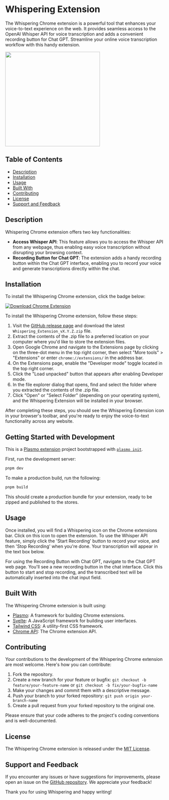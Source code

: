 # Whispering Extension

The Whispering Chrome extension is a powerful tool that enhances your voice-to-text experience on the web. It provides seamless access to the OpenAI Whisper API for voice transcription and adds a convenient recording button for Chat GPT. Streamline your online voice transcription workflow with this handy extension.

<img src="../../images/demo_2.gif" width="300">

## Table of Contents

- [Description](#description)
- [Installation](#installation)
- [Usage](#usage)
- [Built With](#built-with)
- [Contributing](#contributing)
- [License](#license)
- [Support and Feedback](#support-and-feedback)

## Description

Whispering Chrome extension offers two key functionalities:

- **Access Whisper API**: This feature allows you to access the Whisper API from any webpage, thus enabling easy voice transcription without disrupting your browsing context.
- **Recording Button for Chat GPT**: The extension adds a handy recording button within the Chat GPT interface, enabling you to record your voice and generate transcriptions directly within the chat.

## Installation


To install the Whispering Chrome extension, click the badge below:

[![Download Chrome Extension](https://img.shields.io/badge/Download-Chrome%20Extension-blue)](https://chrome.google.com/webstore/detail/whispering-chrome-extensi/your-extension-id)


To install the Whispering Chrome extension, follow these steps:

1. Visit the [GitHub release page](https://github.com/braden-w/whispering-extension/releases) and download the latest `Whispering_Extension_vX.Y.Z.zip` file.
2. Extract the contents of the .zip file to a preferred location on your computer where you'd like to store the extension files.
3. Open Google Chrome and navigate to the Extensions page by clicking on the three-dot menu in the top right corner, then select "More tools" > "Extensions" or enter `chrome://extensions/` in the address bar.
4. On the Extensions page, enable the "Developer mode" toggle located in the top right corner.
5. Click the "Load unpacked" button that appears after enabling Developer mode.
6. In the file explorer dialog that opens, find and select the folder where you extracted the contents of the .zip file.
7. Click "Open" or "Select Folder" (depending on your operating system), and the Whispering Extension will be installed in your browser.

After completing these steps, you should see the Whispering Extension icon in your browser's toolbar, and you're ready to enjoy the voice-to-text functionality across any website.

## Getting Started with Development

This is a [Plasmo extension](https://docs.plasmo.com/) project bootstrapped with [`plasmo init`](https://www.npmjs.com/package/plasmo).

First, run the development server:

```bash
pnpm dev
```

To make a production build, run the following:

```bash
pnpm build
```

This should create a production bundle for your extension, ready to be zipped and published to the stores.

## Usage

Once installed, you will find a Whispering icon on the Chrome extensions bar. Click on this icon to open the extension. To use the Whisper API feature, simply click the 'Start Recording' button to record your voice, and then 'Stop Recording' when you're done. Your transcription will appear in the text box below.

For using the Recording Button with Chat GPT, navigate to the Chat GPT web page. You'll see a new recording button in the chat interface. Click this button to start and stop recording, and the transcribed text will be automatically inserted into the chat input field.

## Built With

The Whispering Chrome extension is built using:

- [Plasmo](https://docs.plasmo.com/): A framework for building Chrome extensions.
- [Svelte](https://svelte.dev/): A JavaScript framework for building user interfaces.
- [Tailwind CSS](https://tailwindcss.com/): A utility-first CSS framework.
- [Chrome API](https://developer.chrome.com/docs/extensions/reference/): The Chrome extension API.

## Contributing

Your contributions to the development of the Whispering Chrome extension are most welcome. Here's how you can contribute:

1. Fork the repository.
2. Create a new branch for your feature or bugfix: `git checkout -b feature/your-feature-name` or `git checkout -b fix/your-bugfix-name`
3. Make your changes and commit them with a descriptive message.
4. Push your branch to your forked repository: `git push origin your-branch-name`
5. Create a pull request from your forked repository to the original one.

Please ensure that your code adheres to the project's coding conventions and is well-documented.

## License

The Whispering Chrome extension is released under the [MIT License](https://opensource.org/licenses/MIT).

## Support and Feedback

If you encounter any issues or have suggestions for improvements, please open an issue on the [GitHub repository](https://github.com/braden-w/whispering/issues). We appreciate your feedback!

Thank you for using Whispering and happy writing!
